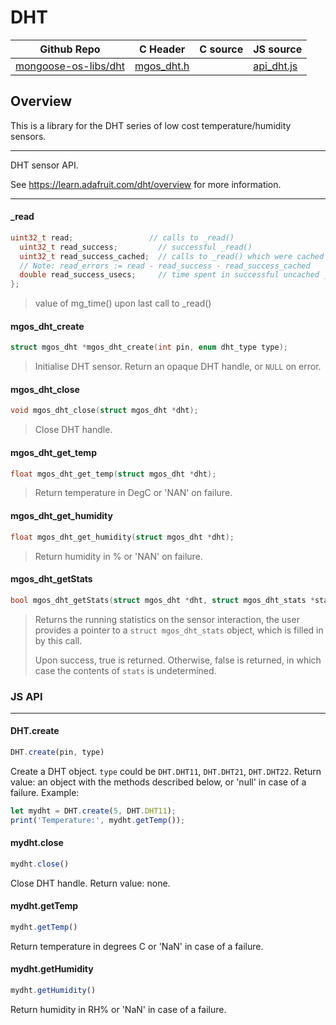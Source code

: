 # DHT
| Github Repo | C Header | C source  | JS source |
| ----------- | -------- | --------  | ----------------- |
| [mongoose-os-libs/dht](https://github.com/mongoose-os-libs/dht) | [mgos_dht.h](https://github.com/mongoose-os-libs/dht/blob/master/include/mgos_dht.h) | &nbsp;  | [api_dht.js](https://github.com/mongoose-os-libs/dht/blob/master/mjs_fs/api_dht.js)         |



## Overview

This is a library for the DHT series of low cost temperature/humidity sensors.

 ----- 

DHT sensor API.

See https://learn.adafruit.com/dht/overview for more information.
 

 ----- 
#### _read

```c
uint32_t read;                 // calls to _read()
  uint32_t read_success;         // successful _read()
  uint32_t read_success_cached;  // calls to _read() which were cached
  // Note: read_errors := read - read_success - read_success_cached
  double read_success_usecs;     // time spent in successful uncached _read()
};
```
> value of mg_time() upon last call to _read()
#### mgos_dht_create

```c
struct mgos_dht *mgos_dht_create(int pin, enum dht_type type);
```
>  Initialise DHT sensor. Return an opaque DHT handle, or `NULL` on error. 
#### mgos_dht_close

```c
void mgos_dht_close(struct mgos_dht *dht);
```
>  Close DHT handle. 
#### mgos_dht_get_temp

```c
float mgos_dht_get_temp(struct mgos_dht *dht);
```
>  Return temperature in DegC or 'NAN' on failure. 
#### mgos_dht_get_humidity

```c
float mgos_dht_get_humidity(struct mgos_dht *dht);
```
>  Return humidity in % or 'NAN' on failure. 
#### mgos_dht_getStats

```c
bool mgos_dht_getStats(struct mgos_dht *dht, struct mgos_dht_stats *stats);
```
> 
> Returns the running statistics on the sensor interaction, the user provides
> a pointer to a `struct mgos_dht_stats` object, which is filled in by this
> call.
> 
> Upon success, true is returned. Otherwise, false is returned, in which case
> the contents of `stats` is undetermined.
>  

### JS API

 --- 
#### DHT.create

```javascript
DHT.create(pin, type)
```
Create a DHT object. `type` could be `DHT.DHT11`, `DHT.DHT21`,
`DHT.DHT22`. Return value: an object with the methods described below, or
'null' in case of a failure.
Example:
```javascript
let mydht = DHT.create(5, DHT.DHT11);
print('Temperature:', mydht.getTemp());
```
#### mydht.close

```javascript
mydht.close()
```
Close DHT handle. Return value: none.
#### mydht.getTemp

```javascript
mydht.getTemp()
```
Return temperature in degrees C or 'NaN' in case of a failure.
#### mydht.getHumidity

```javascript
mydht.getHumidity()
```
Return humidity in RH% or 'NaN' in case of a failure.
